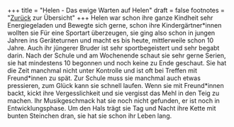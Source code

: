 +++
title = "Helen - Das ewige Warten auf Helen"
draft = false
footnotes = "[Zurück](/about/) zur Übersicht"
+++
Helen war schon ihre ganze Kindheit sehr Energiegeladen und Bewegte sich gerne, schon ihre Kindergärtner\*innen wollten sie Für eine Sportart überzeugen, sie ging also schon in jungen Jahren ins Geräteturnen und macht es bis heute, mittlerweile schon 10 Jahre. Auch ihr jüngerer Bruder ist sehr sportbegeistert und sehr begabt darin. Nach der Schule und am Wochenende schaut sie sehr gerne Serien, sie hat mindestens 10 begonnen und noch keine zu Ende geschaut. Sie hat die Zeit manchmal nicht unter Kontrolle und ist oft bei Treffen mit Freund\*innen zu spät. Zur Schule muss sie manchmal auch etwas pressieren, zum Glück kann sie schnell laufen. Wenn sie mit Freund*innen backt, kickt ihre Vergesslichkeit und sie vergisst das Mehl in den Teig zu machen. Ihr Musikgeschmack hat sie noch nicht gefunden, er ist noch in Entwicklungsphase. Um den Hals trägt sie Tag und Nacht ihre Kette mit bunten Steinchen dran, sie hat sie schon ihr Leben lang.